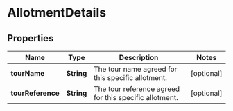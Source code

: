 

# AllotmentDetails


## Properties

| Name | Type | Description | Notes |
|------------ | ------------- | ------------- | -------------|
|**tourName** | **String** | The tour name agreed for this specific allotment. |  [optional] |
|**tourReference** | **String** | The tour reference agreed for this specific allotment. |  [optional] |



